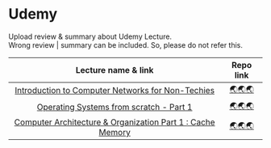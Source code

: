 # Udemy
Upload review & summary about Udemy Lecture. <br/>
Wrong review | summary can be included. So, please do not refer this.

|                        Lecture name & link                       |                                                             Repo link                                                            |
|:----------------------------------------------------------:|:--------------------------------------------------------------------------------------------------------------------------------:|
|      [Introduction to Computer Networks for Non-Techies](https://www.udemy.com/course/introduction-to-computer-networks/)     |         [🌏🌏🌏](https://github.com/seonghwan7694/Udemy/tree/main/Introduction%20to%20Computer%20Networks%20for%20Non-Techies)         |
|           [Operating Systems from scratch - Part 1](https://www.udemy.com/course/operating-systems-from-scratch-part1/)          |             [🌏🌏🌏](https://github.com/seonghwan7694/Udemy/tree/main/Operating%20Systems%20from%20scratch%20-%20Part%201)             |
| [Computer Architecture & Organization Part 1 : Cache Memory](https://www.udemy.com/course/computer-architecture-computer-organization-course/) | [🌏🌏🌏](https://github.com/seonghwan7694/Udemy/tree/main/Computer%20Architecture%20and%20Organization%20Part%201%20%20Cache%20Memory) |

